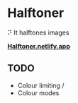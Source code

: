 # Halftoner

⠝ It halftones images

**[Halftoner.netlify.app](https://halftoner.netlify.app)**

## TODO

- Colour limiting /
- Colour modes
